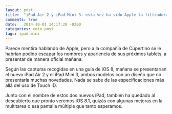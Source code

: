 ```yaml
---
layout: post
title:  "iPad Air 2 y iPad Mini 3: esta vez ha sido Apple la filtradora de sus nuevos productos"
comments: true
date:   2014-10-01 14:17:20 -0300
categories: coto post
tags: ipad mini
---
```

Parece mentira hablando de Apple, pero a la compañía de Cupertino se le habrían podido escapar los nombres y apariencia de sus próximos tablets, a presentar de manera oficial mañana.

Según las capturas recogidas en una guía de iOS 8, mañana se presentarían el nuevo iPad Air 2 y el iPad Mini 3, ambos modelos con un diseño que no presentaría muchas novedades. Nada se sabe de las especificaciones más allá del uso de Touch ID.

Junto con el nombre de estos dos nuevos iPad, también ha quedado al descubierto que pronto veremos iOS 8.1, quizás con algunas mejoras en la multitarea o esa pantalla múltiple que tanto esperamos.
